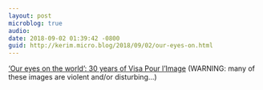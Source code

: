 ```yaml
---
layout: post
microblog: true
audio: 
date: 2018-09-02 01:39:42 -0800
guid: http://kerim.micro.blog/2018/09/02/our-eyes-on.html
---
```

[‘Our eyes on the world’: 30 years of Visa Pour l’Image](https://edition.cnn.com/interactive/2018/08/world/visa-pour-limage-cnnphotos/?sr=sharebar_twitter) (WARNING: many of these images are violent and/or disturbing...)
